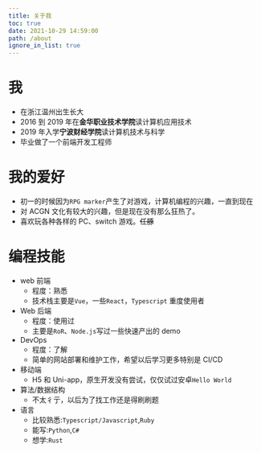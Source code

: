 ```yaml
---
title: 关于我
toc: true
date: 2021-10-29 14:59:00
path: /about
ignore_in_list: true
---
```


# 我

- 在浙江温州出生长大
- 2016 到 2019 年在**金华职业技术学院**读计算机应用技术
- 2019 年入学**宁波财经学院**读计算机技术与科学
- 毕业做了一个前端开发工程师

# 我的爱好

- 初一的时候因为`RPG marker`产生了对游戏，计算机编程的兴趣，一直到现在
- 对 ACGN 文化有较大的兴趣，但是现在没有那么狂热了。
- 喜欢玩各种各样的 PC、switch 游戏。~~任豚~~

# 编程技能

- web 前端
  - 程度：熟悉
  - 技术栈主要是`Vue`，一些`React`，`Typescript` 重度使用者
- Web 后端
  - 程度：使用过
  - 主要是`RoR`、`Node.js`写过一些快速产出的 demo
- DevOps
  - 程度：了解
  - 简单的网站部署和维护工作，希望以后学习更多特别是 CI/CD
- 移动端
  - H5 和 Uni-app，原生开发没有尝试，仅仅试过安卓`Hello World`
- 算法/数据结构
  - 不太彳亍，以后为了找工作还是得刷刷题
- 语言
  - 比较熟悉:`Typescript/Javascript`,`Ruby`
  - 能写:`Python`,`C#`
  - 想学:`Rust`
